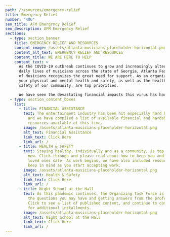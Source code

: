 ```yaml
---
path: /resources/emergency-relief
title: Emergency Relief
number: "406"
seo_title: AFM Emergrncy Relief
seo_description: AFM Emergency Relief
sections:
  - type: section_banner
    title: EMERGENCY RELIEF AND RESOURCES
    content_image: /assets/atlanta-musicians-placeholder-horizontal.png
    content_alt_text: EMERGENCY RELIEF AND RESOURCES
    content_title: WE ARE HERE TO HELP
    content_text: >
      As the COVID-19 outbreak continues to grow and increasingly alter the
      daily lives of musicians across the state of Georgia, Atlanta Federation
      of Musicians recognizes the great need for support. As an organization,
      your physical and mental health and safety, as well as the health and
      safety of our community, are top priorities.

      We have seen the devastating financial impacts this virus has had on the arts, creating an industry-wide work stoppage across the country. Below, we have assembled some resources and references for musicians, union and non-union, to reach out to for assistance.
  - type: section_content_boxes
    list:
      - title: FINANCIAL ASSISTANCE
        text: The entertainment industry has been hit especially hard by this pandemic,
          and we have compiled a list of available financial and hardship
          resources available at this time.
        image: /assets/atlanta-musicians-placeholder-horizontal.png
        alt_text: Financial Assistance
        link_text: Click Here
        link_url: /
      - title: HEALTH & SAFETY
        text: Staying healthy, individually and as a community, is top priority right
          now. Click through and please read about how to keep you and your
          loved ones safe. As work begins, we have also included resources to
          keep in mind as you start accepting work.
        image: /assets/atlanta-musicians-placeholder-horizontal.png
        alt_text: Health & Safety
        link_text: Click Here
        link_url: /
      - title: Night School at the Hall
        text: As this pandemic continues, the Organizing Task Force is continuing to ask
          the questions you may have and getting answers from the professionals.
          Click to see a list of published content, and continue to come back
          for additional installments.
        image: /assets/atlanta-musicians-placeholder-horizontal.png
        alt_text: Night School at the Hall
        link_text: Click Here
        link_url: /
---
```

